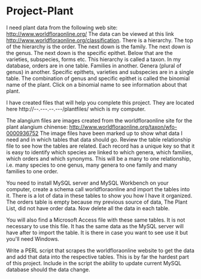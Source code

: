 # Project-Plant
I need plant data from the following web site: http://www.worldfloraonline.org/
The data can be viewed at this link
http://www.worldfloraonline.org/classification. There is a hierarchy.
The top of the hierarchy is the order. The next down is the family.
The next down is the genus. The next down  is the specific epithet.
Below that are the varieties, subspecies, forms etc. This hierarchy is
called a taxon. In my database, orders are in one table. Families in
another. Genera (plural of genus) in another. Specific epithets,
varieties and subspecies are in a single table. The combination of
genus and specific epithet is called the binomial name of the plant.
Click on a binomial name to see information about that plant.

I have created files that will help you complete this project. They
are located here
http://--.---.--.---/plantfiles/ which is my computer.

The alangium files are images created from the worldfloraonline site
for the plant alangium chinense:
http://www.worldfloraonline.org/taxon/wfo-0000936752
The image files have been marked up to show what data I need and in
which tables that data should go. Review the table relationship file
to see how the tables are related. Each record has a unique key so
that it is easy to identify which species are linked to which genera,
which families, which orders and which synonyms. This will be a many
to one relationship, i.e. many species to one genus, many genera to
one family and many families to one order.

You need to install MySQL server and MySQL Workbench on your computer,
create a schema call worldfloraonline and import the tables into it.
There is a lot of data in these tables to show you how I have it
organized. The orders table is empty because my previous source of
data, The Plant List, did not have order data. Now delete all the data
in each table.

You will also find a Microsoft Access file with these same tables. It
is not necessary to use this file. It has the same data as the MySQL
server will have after to import the table. It is there in case you
want to see use it but you'll need Windows.

Write a PERL script that scrapes the worldfloraonline website to get
the data and add that data into the  respective tables. This is by far
the hardest part of this project. Include in the script the ability to
update current MySQL database should the data change.
